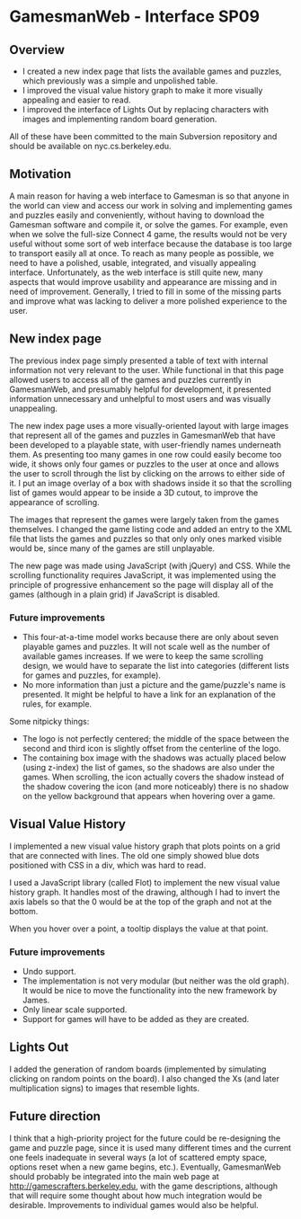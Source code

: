 GamesmanWeb - Interface SP09
============================

Overview
--------

-   I created a new index page that lists the available games and puzzles, which previously was a simple and unpolished table.
-   I improved the visual value history graph to make it more visually appealing and easier to read.
-   I improved the interface of Lights Out by replacing characters with images and implementing random board generation.

All of these have been committed to the main Subversion repository and should be available on nyc.cs.berkeley.edu.

Motivation
----------

A main reason for having a web interface to Gamesman is so that anyone in the world can view and access our work in solving and implementing games and puzzles easily and conveniently, without having to download the Gamesman software and compile it, or solve the games. For example, even when we solve the full-size Connect 4 game, the results would not be very useful without some sort of web interface because the database is too large to transport easily all at once. To reach as many people as possible, we need to have a polished, usable, integrated, and visually appealing interface. Unfortunately, as the web interface is still quite new, many aspects that would improve usability and appearance are missing and in need of improvement. Generally, I tried to fill in some of the missing parts and improve what was lacking to deliver a more polished experience to the user.

New index page
--------------

The previous index page simply presented a table of text with internal information not very relevant to the user. While functional in that this page allowed users to access all of the games and puzzles currently in GamesmanWeb, and presumably helpful for development, it presented information unnecessary and unhelpful to most users and was visually unappealing.

The new index page uses a more visually-oriented layout with large images that represent all of the games and puzzles in GamesmanWeb that have been developed to a playable state, with user-friendly names underneath them. As presenting too many games in one row could easily become too wide, it shows only four games or puzzles to the user at once and allows the user to scroll through the list by clicking on the arrows to either side of it. I put an image overlay of a box with shadows inside it so that the scrolling list of games would appear to be inside a 3D cutout, to improve the appearance of scrolling.

The images that represent the games were largely taken from the games themselves. I changed the game listing code and added an entry to the XML file that lists the games and puzzles so that only only ones marked visible would be, since many of the games are still unplayable.

The new page was made using JavaScript (with jQuery) and CSS. While the scrolling functionality requires JavaScript, it was implemented using the principle of progressive enhancement so the page will display all of the games (although in a plain grid) if JavaScript is disabled.

### Future improvements

-   This four-at-a-time model works because there are only about seven playable games and puzzles. It will not scale well as the number of available games increases. If we were to keep the same scrolling design, we would have to separate the list into categories (different lists for games and puzzles, for example).
-   No more information than just a picture and the game/puzzle's name is presented. It might be helpful to have a link for an explanation of the rules, for example.

Some nitpicky things:

-   The logo is not perfectly centered; the middle of the space between the second and third icon is slightly offset from the centerline of the logo.
-   The containing box image with the shadows was actually placed below (using z-index) the list of games, so the shadows are also under the games. When scrolling, the icon actually covers the shadow instead of the shadow covering the icon (and more noticeably) there is no shadow on the yellow background that appears when hovering over a game.

Visual Value History
--------------------

I implemented a new visual value history graph that plots points on a grid that are connected with lines. The old one simply showed blue dots positioned with CSS in a div, which was hard to read.

I used a JavaScript library (called Flot) to implement the new visual value history graph. It handles most of the drawing, although I had to invert the axis labels so that the 0 would be at the top of the graph and not at the bottom.

When you hover over a point, a tooltip displays the value at that point.

### Future improvements

-   Undo support.
-   The implementation is not very modular (but neither was the old graph). It would be nice to move the functionality into the new framework by James.
-   Only linear scale supported.
-   Support for games will have to be added as they are created.

Lights Out
----------

I added the generation of random boards (implemented by simulating clicking on random points on the board). I also changed the Xs (and later multiplication signs) to images that resemble lights.

Future direction
----------------

I think that a high-priority project for the future could be re-designing the game and puzzle page, since it is used many different times and the current one feels inadequate in several ways (a lot of scattered empty space, options reset when a new game begins, etc.). Eventually, GamesmanWeb should probably be integrated into the main web page at <http://gamescrafters.berkeley.edu>, with the game descriptions, although that will require some thought about how much integration would be desirable. Improvements to individual games would also be helpful.
